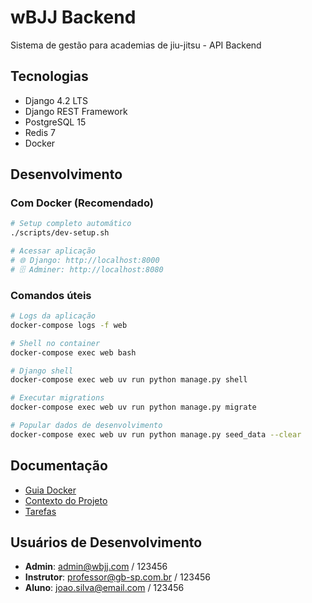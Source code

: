 # wBJJ Backend

Sistema de gestão para academias de jiu-jitsu - API Backend

## Tecnologias

- Django 4.2 LTS
- Django REST Framework
- PostgreSQL 15
- Redis 7
- Docker

## Desenvolvimento

### Com Docker (Recomendado)

```bash
# Setup completo automático
./scripts/dev-setup.sh

# Acessar aplicação
# 🌐 Django: http://localhost:8000
# 🗄️ Adminer: http://localhost:8080
```

### Comandos úteis

```bash
# Logs da aplicação
docker-compose logs -f web

# Shell no container
docker-compose exec web bash

# Django shell
docker-compose exec web uv run python manage.py shell

# Executar migrations
docker-compose exec web uv run python manage.py migrate

# Popular dados de desenvolvimento
docker-compose exec web uv run python manage.py seed_data --clear
```

## Documentação

- [Guia Docker](DOCKER_DEVELOPMENT.md)
- [Contexto do Projeto](CONTEXT.md)
- [Tarefas](../doc/TASKS.md)

## Usuários de Desenvolvimento

- **Admin**: admin@wbjj.com / 123456
- **Instrutor**: professor@gb-sp.com.br / 123456
- **Aluno**: joao.silva@email.com / 123456
